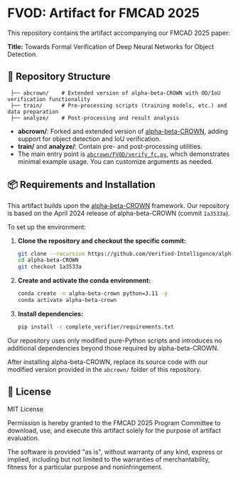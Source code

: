 # FVOD: Artifact for FMCAD 2025

This repository contains the artifact accompanying our FMCAD 2025 paper:

**Title:** Towards Formal Verification of Deep Neural Networks for Object Detection.

## 📁 Repository Structure

```
 ├── abcrown/    # Extended version of alpha-beta-CROWN with OD/IoU verification functionality  
 ├── train/      # Pre-processing scripts (training models, etc.) and data preparation  
 ├── analyze/    # Post-processing and result analysis  
 ```

- **abcrown/**: Forked and extended version of [alpha-beta-CROWN](https://github.com/Verified-Intelligence/alpha-beta-CROWN), adding support for object detection and IoU verification.
- **train/** and **analyze/**: Contain pre- and post-processing utilities.
- The main entry point is [`abcrown/FVOD/verify_fc.py`](abcrown/FVOD/verify_fc.py), which demonstrates minimal example usage. You can customize arguments as needed.

## 📦 Requirements and Installation

This artifact builds upon the [alpha-beta-CROWN](https://github.com/Verified-Intelligence/alpha-beta-CROWN) framework. Our repository is based on the April 2024 release of alpha-beta-CROWN (commit `1a3533a`).

To set up the environment:

1. **Clone the repository and checkout the specific commit:**

   ```bash
   git clone --recursive https://github.com/Verified-Intelligence/alpha-beta-CROWN.git
   cd alpha-beta-CROWN
   git checkout 1a3533a
   ```

2. **Create and activate the conda environment:**

   ```bash
   conda create -n alpha-beta-crown python=3.11 -y
   conda activate alpha-beta-crown
   ```

3. **Install dependencies:**

   ```bash
   pip install -r complete_verifier/requirements.txt
   ```
Our repository uses only modified pure-Python scripts and introduces no additional dependencies beyond those required by alpha-beta-CROWN.

After installing alpha-beta-CROWN, replace its source code with our modified version provided in the `abcrown/` folder of this repository.


## 📄 License

MIT License

Permission is hereby granted to the FMCAD 2025 Program Committee to download, use, and execute this artifact solely for the purpose of artifact evaluation.

The software is provided "as is", without warranty of any kind, express or implied, including but not limited to the warranties of merchantability, fitness for a particular purpose and noninfringement.
